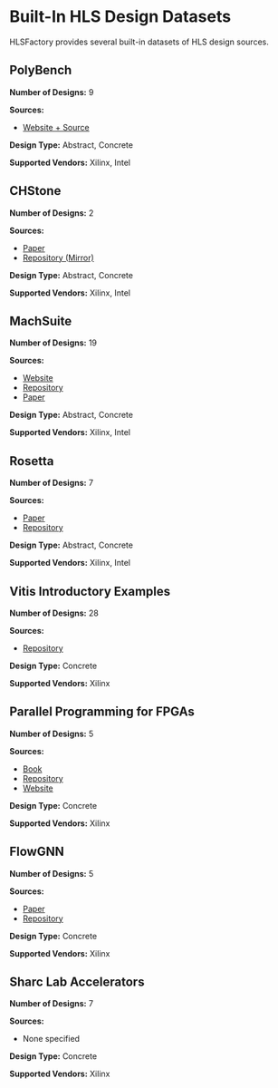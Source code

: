 # Built-In HLS Design Datasets

HLSFactory provides several built-in datasets of HLS design sources.

## PolyBench

**Number of Designs:** 9

**Sources:**

- [Website + Source](https://web.cs.ucla.edu/~pouchet/software/polybench/)

**Design Type:** Abstract, Concrete

**Supported Vendors:** Xilinx, Intel

## CHStone

**Number of Designs:** 2

**Sources:**

- [Paper](https://ieeexplore.ieee.org/document/4541637)
- [Repository (Mirror)](https://github.com/ferrandi/CHStone)

**Design Type:** Abstract, Concrete

**Supported Vendors:** Xilinx, Intel

## MachSuite

**Number of Designs:** 19

**Sources:**

- [Website](https://breagen.github.io/MachSuite/)
- [Repository](https://github.com/breagen/MachSuite)
- [Paper](https://ieeexplore.ieee.org/document/6983050)

**Design Type:** Abstract, Concrete

**Supported Vendors:** Xilinx, Intel

## Rosetta

**Number of Designs:** 7

**Sources:**

- [Paper](https://dl.acm.org/doi/10.1145/3174243.3174255)
- [Repository](https://github.com/cornell-zhang/rosetta)

**Design Type:** Abstract, Concrete

**Supported Vendors:** Xilinx, Intel

## Vitis Introductory Examples

**Number of Designs:** 28

**Sources:**

- [Repository](https://github.com/Xilinx/Vitis-HLS-Introductory-Examples)

**Design Type:** Concrete

**Supported Vendors:** Xilinx

## Parallel Programming for FPGAs

**Number of Designs:** 5

**Sources:**

- [Book](https://arxiv.org/abs/1805.03648)
- [Repository](https://github.com/KastnerRG/pp4fpgas)
- [Website](http://kastner.ucsd.edu/hlsbook/)

**Design Type:** Concrete

**Supported Vendors:** Xilinx

## FlowGNN

**Number of Designs:** 5

**Sources:**

- [Paper](https://arxiv.org/abs/2204.13103)
- [Repository](https://github.com/sharc-lab/FlowGNN)

**Design Type:** Concrete

**Supported Vendors:** Xilinx

## Sharc Lab Accelerators

**Number of Designs:** 7

**Sources:**

- None specified

**Design Type:** Concrete

**Supported Vendors:** Xilinx



